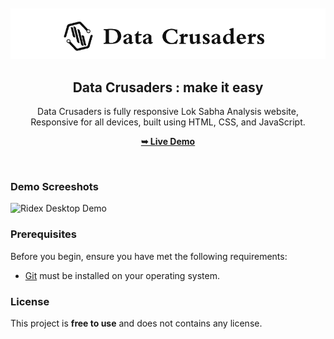 <div align="center">
  
  <br />
  <br />
  
  <img src="./readme-images/Data_Crusaders_logo_sys.png" />

  <h2 align="center">Data Crusaders : make it easy</h2>

  Data Crusaders is fully responsive Lok Sabha Analysis website, <br />Responsive for all devices, built using HTML, CSS, and JavaScript.

  <a href="https://20ayush04.github.io/Lok_Sabha_sys/"><strong>➥ Live Demo</strong></a>

</div>

<br />

### Demo Screeshots

![Ridex Desktop Demo](./readme-images/hero-banner.png "Desktop Demo")

### Prerequisites

Before you begin, ensure you have met the following requirements:

* [Git](https://git-scm.com/downloads "Download Git") must be installed on your operating system.



### License

This project is **free to use** and does not contains any license.
